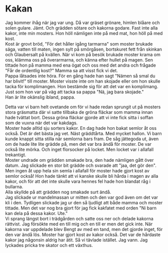 # Kakan

Jag kommer ihåg när jag var ung. Då var gräset grönare, himlen blåare och solen gulare. Jämt. Och grädden sötare och kakorna godare. Fast inte alla kakor, inte min mosters. Hon höll nämligen inte på med mat, hon höll på med kost.  
Kost är grovt bröd, "För det håller igång tarmarna" som moster brukade säga, vatten till maten, ingen sylt på smörgåsen, bortskuret fett från skinkan och Glaubersalt på kvällen. När vi kom på besök brukade moster krama om oss, klämma oss på överarmarna, och känna efter hullet på magen. Sen tittade hon på mamma med ena ögat och oss med det andra och frågade "Får de ordentlig kost?" Mamma sa att visst fick vi det.  
Pappa låtsades inte höra. För en gång hade han sagt "Nämen så smal du har blivit!" till moster. Moster visste inte om han skojade eller om hon skulle tacka för komplimangen. Hon bestämde sig för att det var en komplimang. Just som hon var på väg att tacka sa pappa "Nä, jag bara skojade."  
Han är lite okänslig ibland, pappa.

Detta var vi barn helt ovetande om för vi hade redan sprungit ut på mosters stora gräsmatta där vi satte tillbaka de gröna fläckar som mamma innan hade tvättat bort. Dessa gröna fläckar gjorde att vi inte fick sitta i soffan som de vuxna när det var kakdags.  
Moster hade alltid sju sorters kakor. En dag hade hon bakat semlor åt oss också. Det är det bästa jag vet. Näst gräddtårta. Med mycket hallon. Vi barn kunde knappt sitta stilla när semlorna bars fram. De såg jättegoda ut, även om de hade lite lite grädde på, men det var bra ändå för moster. De var också lite mörka. Och inget florsocker på locket. Men locket var i allafall trekantigt.  
Moster undrade om grädden smakade bra, den hade nämligen gått över datum. Jag slickade en stor bit grädde och svarade att "jaa, det gör den". Men ingen åt upp hela sin semla i allafall för moster hade gjort kost av semlor också! Hon hade tänkt att vi kanske skulle bli hårda i magen av alla kakor, och för att det inte skulle vara hennes fel hade hon blandat råg i bullarna.  
Alla skyllde på att grädden nog smakade surt ändå.  
Jag slickade ur mandelmassan ur mitten och den var god även om det var kli i den. Tydligen slickade jag ur den så ljudligt att både mamma och moster tittade. Men det var nog bra gjort för jag fick kakfatet med orden "Ni barn kan dela på dessa kakor. Ute."  
Vi sprang längst bort i trädgården och satte oss ner och delade kakorna rättvist. Jag försökte med en till mig och en till er men det gick inte. När kakorna var uppdelade blev Bengt av med en tand, men det gjorde inget, för den var ändå lös. Moster har gjort kost av kakor också. Det var de hårdaste kakor jag någonsin aldrig har ätit. Så vi tävlade istället. Jag vann. Jag lyckades pricka tre skator och ett växthus.